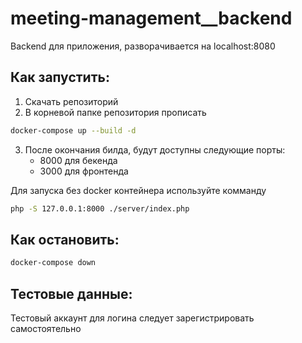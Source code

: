 # meeting-management__backend
Backend для приложения, разворачивается на localhost:8080

## Как запустить:
1. Скачать репозиторий
2. В корневой папке репозитория прописать 
```sh
docker-compose up --build -d 
```
3. После окончания билда, будут доступны следующие порты:
    - 8000 для бекенда
    - 3000 для фронтенда

Для запуска без docker контейнера используйте комманду 
```sh
php -S 127.0.0.1:8000 ./server/index.php
```

## Как остановить:
```sh
docker-compose down
```

## Тестовые данные:

Тестовый аккаунт для логина следует зарегистрировать самостоятельно
